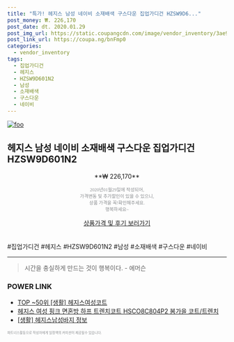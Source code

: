 ```yaml
--- 
title: "특가! 헤지스 남성 네이비 소재배색 구스다운 집업가디건 HZSW9D6..." 
post_money: ₩. 226,170 
post_date: dt. 2020.01.29 
post_img_url: https://static.coupangcdn.com/image/vendor_inventory/3ae9/a5e5b6a2a7a02e8ce428021810e1da9073f155fc685192b3d66984d0b5e2.jpg 
post_link_url: https://coupa.ng/bnFmp0 
categories: 
  - vendor_inventory 
tags: 
  - 집업가디건 
  - 헤지스 
  - HZSW9D601N2 
  - 남성 
  - 소재배색 
  - 구스다운 
  - 네이비 
--- 
```

[![foo](https://static.coupangcdn.com/image/vendor_inventory/3ae9/a5e5b6a2a7a02e8ce428021810e1da9073f155fc685192b3d66984d0b5e2.jpg)](https://coupa.ng/bnFmp0) 

## 헤지스 남성 네이비 소재배색 구스다운 집업가디건 HZSW9D601N2 
<p style="text-align: center;">**₩ 226,170**</p> 
<p style="text-align: center;"><span style="color: #898c8f; font-family: Georgia,Times,serif; font-size: 0.75em;">2020년01월29일에 작성되어, <br>가격변동 및 추가할인이 있을 수 있으니,<br> 상품 가격을 꼭!확인해주세요.<br>행복하세요~</span> 
</p>	 
<div markdown="0" style="text-align: center;"><a href="https://coupa.ng/bnFmp0" class="btn btn--success">상품가격 및 후기 보러가기</a></div> 
<br><br> 
  #집업가디건 #헤지스 #HZSW9D601N2 #남성 #소재배색 #구스다운 #네이비 
<hr> 

> 시간을 충실하게 만드는 것이 행복이다. - 에머슨 


### POWER LINK

* <a href="https://blog.naver.com/an0733/221786709205" target="_blank"> TOP ~50위 [생활] 헤지스여성코트</a>
* <a href="https://blog.naver.com/fasyy4321/221787182951" target="_blank">헤지스 여성 핑크 면혼방 하프 트렌치코트 HSCO8C804P2 봄가을 코트/트렌치</a>
* <a href="https://blog.naver.com/sakai111/221769202192" target="_blank"> [생활] 헤지스남성바지 정보 </a>

<span style="color: #898c8f; font-family: Georgia,Times,serif; font-size: 0.55em;">파트너스활동으로 작성자에게 일정액의 커미션이 제공될수 있습니다.</span> 
